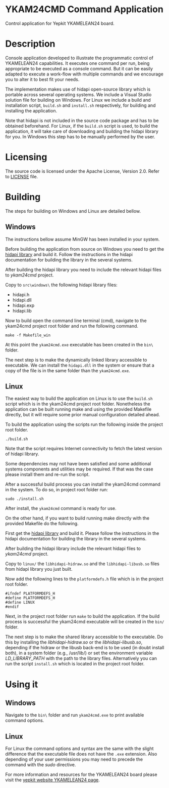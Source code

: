 # YKAM24CMD Command Application


Control application for Yepkit YKAMELEAN24 board.


Description
===========

Console application developed to illustrate the programmatic control of YKAMELEAN24 capabilities.
It executes one command per run, being appropriate to be executed as a console command.
But it can be easily adapted to execute a work-flow with multiple commands and we encourage you to alter it to best fit your needs.

The implementation makes use of hidapi open-source library which is portable across several operating systems.
We include a Visual Studio solution file for building on Windows. For Linux we include a build and installation script, `build.sh` and `install.sh` respectively, for building and installing the application. 

Note that hidapi is not included in the source code package and has to be obtained beforehand. For Linux, if the
`build.sh` script is used, to build the application, it will take care of downloading and building the hidapi library for you. In Windows this step has to
be manually performed by the user.


Licensing
=========

The source code is licensed under the Apache License, Version 2.0. 
Refer to [LICENSE](LICENSE.md) file.


Building
========

The steps for building on Windows and Linux are detailed bellow.

Windows
-------

The instructions bellow assume MinGW has been installed in your system.

Before building the application from source on Windows you need to get the [hidapi library](http://www.signal11.us/oss/hidapi/) and build it.
Follow the instructions in the hidapi documentation for building the library in the several systems. 

After building the hidapi library you need to include the relevant hidapi files to *ykam24cmd* project. 

Copy to `src\windows\` the following hidapi library files:
- hidapi.h
- hidapi.dll
- hidapi.exp
- hidapi.lib


Now to build open the command line terminal (cmd), navigate to the ykam24cmd project root folder and run the following command.
```
make -f Makefile_win
```
At this point the `ykam24cmd.exe` executable has been created in the `bin\` folder.


The next step is to make the dynamically linked library accessible to executable.
We can install the `hidapi.dll` in the system or ensure that a copy of the file is in the same folder than the `ykam24cmd.exe`.


Linux
-----

The easiest way to build the application on Linux is to use the `build.sh` script which is in the ykam24cmd project root folder.
Nonetheless the application can be built running make and using the provided Makefile directly, but it will require
some prior manual configuration detailed ahead. 

To build the application using the scripts run the following inside the project root folder.
```
./build.sh
```
Note that the script requires Internet connectivity to fetch the latest version of hidapi library.

Some dependencies may not have been satisfied and some additional systems components and utilities may be required.
If that was the case please install them and re-run the script. 

After a successful build process you can install the ykam24cmd command in the system. To do so, in project root folder run:
```
sudo ./install.sh
```

After install, the `ykam24cmd` command is ready for use.


On the other hand, if you want to build running make directly with the provided Makefile do the following.

First get the [hidapi library](http://www.signal11.us/oss/hidapi/) and build it.
Please follow the instructions in the hidapi documentation for building the library in the several systems. 

After building the hidapi library include the relevant hidapi files to *ykam24cmd* project. 

Copy to `linux/` the `libhidapi-hidraw.so` and the `libhidapi-libusb.so` files from hidapi library you
just built.

Now add the following lines to the `platformdefs.h` file which is in the project root folder.
```
#ifndef PLATFORMDEFS_H
#define PLATFORMDEFS_H
#define LINUX
#endif
```


Next, in the project root folder run `make` to build the application.
If the build process is successful the ykam24cmd executable will be created in the `bin/` folder.

The next step is to make the shared library accessible to the executable.
Do this by installing the *libhidapi-hidraw.so* or the *libhidapi-libusb.so*, depending if the hidraw or the libusb back-end is to be used (in doubt install both), in a system folder (e.g., /usr/lib/) or set the environment variable *LD_LIBRARY_PATH* with the path to the library files. 
Alternatively you can run the script `install.sh` which is located in the project root folder.


Using it
========

Windows
-------
Navigate to the `bin\` folder and run `ykam24cmd.exe` to print available command options.


Linux
-----
For Linux the command options and syntax are the same with the slight difference that the executable file does not have the `.exe` extension.
Also depending of your user permissions you may need to precede the command with the *sudo* directive.


For more information and resources for the YKAMELEAN24 board please visit the [yepkit website YKAMELEAN24 page](https://www.yepkit.com/product/300105/YKAMELEAN24).










